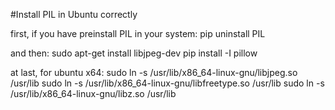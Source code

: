 #Install PIL in Ubuntu correctly

first, if you have preinstall PIL in your system:
    pip uninstall PIL

and then:
    sudo apt-get install libjpeg-dev
    pip install -I pillow

at last, for ubuntu x64:
   sudo ln -s /usr/lib/x86_64-linux-gnu/libjpeg.so /usr/lib
   sudo ln -s /usr/lib/x86_64-linux-gnu/libfreetype.so /usr/lib
   sudo ln -s /usr/lib/x86_64-linux-gnu/libz.so /usr/lib
